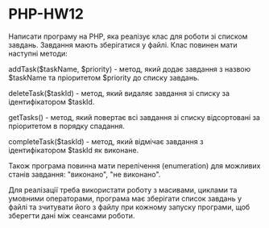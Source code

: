# PHP-HW12

Написати програму на PHP, яка реалізує клас для роботи зі списком завдань. Завдання мають зберігатися у файлі. Клас повинен мати наступні методи:

addTask($taskName, $priority) - метод, який додає завдання з назвою $taskName та пріоритетом $priority до списку завдань.

deleteTask($taskId) - метод, який видаляє завдання зі списку за ідентифікатором $taskId.

getTasks() - метод, який повертає всі завдання зі списку відсортовані за пріоритетом в порядку спадання.

completeTask($taskId) - метод, який відмічає завдання з ідентифікатором $taskId як виконане.

Також програма повинна мати перелічення (enumeration) для можливих станів завдання: "виконано", "не виконано".

Для реалізації треба використати роботу з масивами, циклами та умовними операторами, програма має зберігати список завдань у файлі та зчитувати його з файлу при кожному запуску програми, щоб зберегти дані між сеансами роботи.